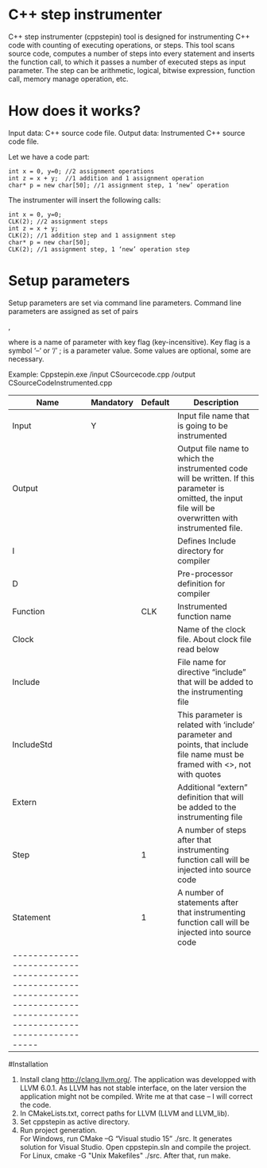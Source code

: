 # C++ step instrumenter

C++ step instrumenter (cppstepin) tool is designed for instrumenting C++ code with counting of executing operations, or steps. This tool scans source code, computes a number of steps into every statement and inserts the function call, to which it passes a number of executed steps as input parameter. The step can be arithmetic, logical, bitwise expression, function call, memory manage operation, etc. 

# How does it works?

Input data: C++ source code file. 
Output data: Instrumented C++ source code file.

Let we have a code part:

```
int x = 0, y=0; //2 assignment operations
int z = x + y;  //1 addition and 1 assignment operation
char* p = new char[50]; //1 assignment step, 1 ‘new’ operation 
```

The instrumenter will insert the following calls:

```
int x = 0, y=0; 
CLK(2); //2 assignment steps
int z = x + y;  
CLK(2); //1 addition step and 1 assignment step
char* p = new char[50]; 
CLK(2); //1 assignment step, 1 ‘new’ operation step
```

# Setup parameters

Setup parameters are set via command line parameters. Command line parameters are assigned as set of pairs

<Key> <Value>,                 

where <key> is a name of parameter with key flag (key-incensitive). Key flag is a symbol ‘–‘  or ‘/’ ;
<Value> is a parameter value. Some values are optional, some are necessary.

Example:
Cppstepin.exe /input CSourcecode.cpp /output CSourceCodeInstrumented.cpp

| Name     | Mandatory | Default |Description |
|----------|-----------| ------- |-----------------------------------------------------------------------------------------|
| Input    |     Y     |         | Input file name that is going to be instrumented                                        |
| Output   |           |         | Output file name to which the instrumented code will be written. If this parameter is omitted, the input file will be overwritten with instrumented file.                          |
| I        |           |         | Defines Include directory for compiler                                                  |
| D        |           |         | Pre-processor definition for compiler                                                   |
| Function |           | CLK     | Instrumented function name                                                              |
| Clock    |           |         | Name of the clock file. About clock file read below                                     |
| Include  |           |         | File name for directive “include” that will be added to the instrumenting file          |
| IncludeStd|          |         | This parameter is related with ‘include’ parameter and points, that include file name must be framed with <>, not with quotes|
| Extern   |           |         | Additional “extern” definition that will be added to the instrumenting file             |
| Step     |           | 1       | A number of steps after that instrumenting function call will be injected into source code|
|Statement |           | 1       | A number of statements after that instrumenting function call will be injected into source code|
|--------------------------------------------------------------------------------------------------------------------------|

#Installation

1.	Install clang  http://clang.llvm.org/. 
The application was developped with LLVM 6.0.1. As LLVM has not stable interface, on the later version the application might not be compiled. Write me at that case – I will correct the code.
2.	In CMakeLists.txt, correct paths for LLVM (LLVM and LLVM_lib).
3.	Set cppstepin as active directory.
4.	Run project generation.  
For Windows, run CMake –G “Visual studio 15” ./src. It generates solution for Visual Studio. Open cppstepin.sln and compile the project.
For Linux, cmake -G "Unix Makefiles" ./src. After that, run make.




